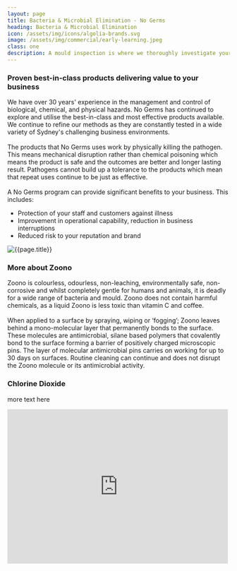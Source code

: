```yaml
---
layout: page
title: Bacteria & Microbial Elimination - No Germs
heading: Bacteria & Microbial Elimination
icon: /assets/img/icons/algolia-brands.svg
image: /assets/img/commercial/early-learning.jpeg
class: one
description: A mould inspection is where we thoroughly investigate your home for mould. We pride ourselves on identifying the source of the problem so that once treated, it doesn't return.
---
```


<div class="commercial container pt-80 pb-60">
  <div class="row">
      <div class="col-md-12">
          <div class="service-details mb-30">
              <h3>Proven best-in-class products delivering value to your business</h3>
              <p>We have over 30 years' experience in the management and control of biological, chemical, and physical hazards. No Germs has continued to explore and utilise the best-in-class and most effective products available. We continue to refine our methods as they are constantly tested in a wide variety of Sydney's challenging business environments.
              <br><br>
              The products that No Germs uses work by physically killing the pathogen. This means mechanical disruption rather than chemical poisoning which means the product is safe and the outcomes are better and longer lasting result. Pathogens cannot build up a tolerance to the products which mean that repeat uses continue to be just as effective.
              <br><br>
              A No Germs program can provide significant benefits to your business. This includes:
              <ul id="bacteria">
                <li>Protection of your staff and customers against illness</li>
                <li>Improvement in operational capability, reduction in business interruptions</li>
                <li>Reduced risk to your reputation and brand</li>
              </ul>
              </p>
          </div>
      </div>
  </div>
  <div class="row">
      <div class="col-xl-6 col-lg-12">
          <div class="s-details-img mb-30">
              <img src="{{site.baseurl}}/assets/img/commercial/Zoono.png" alt="{{page.title}}">
          </div>
      </div>
      <div class="col-xl-6 col-lg-12">
          <div class="service-details mb-40">
            <h3>More about Zoono</h3>
            <p>Zoono is colourless, odourless, non-leaching, environmentally safe, non-corrosive and whilst completely gentle for humans and animals, it is deadly for a wide range of bacteria and mould. Zoono does not contain harmful chemicals, as a liquid Zoono is less toxic than vitamin C and coffee.
            <br><br>
            When applied to a surface by spraying, wiping or ‘fogging’; Zoono leaves behind a mono-molecular layer that permanently bonds to the surface. These molecules are antimicrobial, silane based polymers that covalently bond to the surface forming a barrier of positively charged microscopic pins. The layer of molecular antimicrobial pins carries on working for up to 30 days on surfaces. Routine cleaning can continue and does not disrupt the Zoono molecule or its antimicrobial activity.</p>
          </div>
      </div>
  </div>
  <div class="row">
      <div class="col-xl-6 col-lg-12">
          <div class="service-details mb-40">
            <h3>Chlorine Dioxide</h3>
            <p>more text here</p>
          </div>
      </div>
      <div class="col-xl-6 col-lg-12">
          <div class="s-details-img mb-30">
              <iframe width="500" height="350" src="https://www.youtube.com/embed/lN_bmqxtzuQ" frameborder="0" allow="accelerometer; autoplay; encrypted-media; gyroscope; picture-in-picture" allowfullscreen></iframe>
          </div>
      </div>
  </div>
</div>
